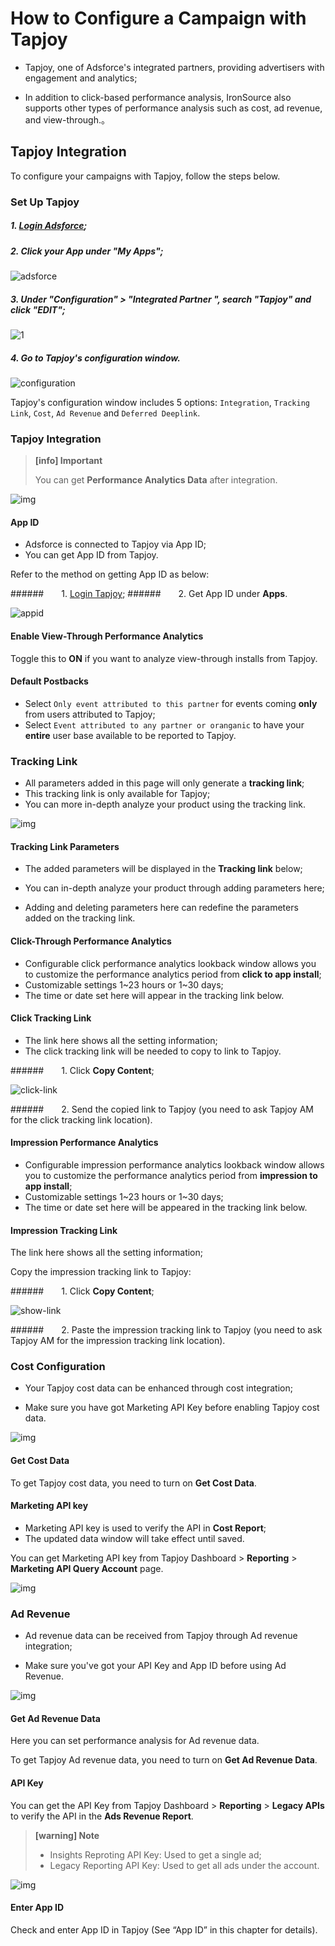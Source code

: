 # How to Configure a Campaign with Tapjoy

* Tapjoy, one of Adsforce's integrated partners, providing advertisers with engagement and analytics;

* In addition to click-based performance analysis, IronSource also supports other types of performance analysis such as cost, ad revenue, and view-through.。

## Tapjoy Integration

To configure your campaigns with Tapjoy, follow the steps below.

### Set Up Tapjoy

##### 1. [Login Adsforce](https://demo-portal.adsforce.io/login);

##### 2. Click your App under "My Apps";

![adsforce](adsforce.png)

##### 3. Under "Configuration" > "Integrated Partner ", search "Tapjoy" and click "EDIT";

![1](1.png)

##### 4.  Go to Tapjoy's configuration window.

![configuration](configuration.png)

Tapjoy's configuration window includes 5 options: `Integration`, `Tracking Link`, `Cost`, `Ad Revenue` and `Deferred Deeplink`.

### Tapjoy Integration

> **[info] Important**
>
> You can get **Performance Analytics Data** after integration.

![img](2.png)

#### App ID

* Adsforce is connected to Tapjoy via App ID;
* You can get App ID from Tapjoy.

Refer to the method on getting App ID as below:

######&ensp;&ensp;&ensp;&ensp;1. [Login Tapjoy](<https://ltv.tapjoy.com/s/l#session/login>);
######&ensp;&ensp;&ensp;&ensp;2. Get App ID under **Apps**.

![appid](appid.png)

#### Enable View-Through Performance Analytics

Toggle this to **ON** if you want to analyze view-through installs from Tapjoy.

#### Default Postbacks

* Select `Only event attributed to this partner` for events coming **only** from users attributed to Tapjoy;
* Select `Event attributed to any partner or oranganic` to have your **entire** user base available to be reported to Tapjoy.

### Tracking Link

* All parameters added in this page will only generate a **tracking link**;
* This tracking link is only available for Tapjoy;
* You can more in-depth analyze your product using the tracking link.

![img](3.png)

#### Tracking Link Parameters

* The added parameters will be displayed in the **Tracking link** below;

* You can in-depth analyze your product through adding parameters here;

* Adding and deleting parameters here can redefine the parameters added on the tracking link.

#### Click-Through Performance Analytics

* Configurable click performance analytics lookback window allows you to customize the performance analytics period from **click to app install**;
* Customizable settings 1~23 hours or 1~30 days;
* The time or date set here will appear in the tracking link below.

#### Click Tracking Link

* The link here shows all the setting information;
* The click tracking link will be needed to copy to link to Tapjoy.

######&ensp;&ensp;&ensp;&ensp;1. Click **Copy Content**;

![click-link](click-link.png)

######&ensp;&ensp;&ensp;&ensp;2.  Send the copied link to Tapjoy (you need to ask Tapjoy AM for the click tracking link location).

#### Impression Performance Analytics

* Configurable impression performance analytics lookback window allows you to customize the performance analytics period from **impression to app install**;
* Customizable settings 1~23 hours or 1~30 days;
* The time or date set here will be appeared in the tracking link below.

#### Impression Tracking Link

The link here shows all the setting information;

Copy the impression tracking link to Tapjoy: 

######&ensp;&ensp;&ensp;&ensp;1. Click **Copy Content**;

![show-link](show-link.png)

######&ensp;&ensp;&ensp;&ensp;2. Paste the impression tracking link to Tapjoy (you need to ask Tapjoy AM for the impression tracking link location).

### Cost Configuration

* Your Tapjoy cost data can be enhanced through cost integration;

* Make sure you have got Marketing API Key before enabling Tapjoy cost data.

![img](4.png)

#### Get Cost Data

To get Tapjoy cost data, you need to turn on **Get Cost Data**.

#### Marketing API key

* Marketing API key is used to verify the API in **Cost Report**;
* The updated data window will take effect until saved.

You can get Marketing API key from Tapjoy Dashboard > **Reporting** > **Marketing API Query Account** page.

![img](marketingapikey.png)

### Ad Revenue

* Ad revenue data can be received from Tapjoy through Ad revenue integration;

* Make sure you've got your API Key and App ID before using Ad Revenue.

![img](5.png)

#### Get Ad Revenue Data

Here you can set performance analysis for Ad revenue data.

To get Tapjoy Ad revenue data, you need to turn on **Get Ad Revenue Data**.

#### API Key

You can get the API Key from Tapjoy Dashboard > **Reporting** > **Legacy APIs** to verify the API in the **Ads Revenue Report**.

> **[warning] Note**
>
> * Insights Reproting API Key: Used to get a single ad;
> * Legacy Reporting API Key: Used to get all ads under the account.

![img](apikey2.png)

#### Enter App ID

Check and enter App ID in Tapjoy (See “App ID” in this chapter for details).